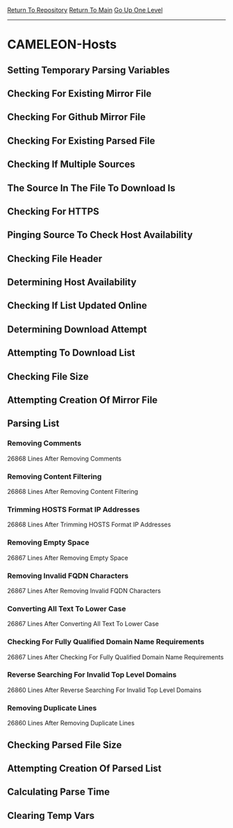 [Return To Repository](https://github.com/deathbybandaid/piholeparser/)
[Return To Main](https://github.com/deathbybandaid/piholeparser/blob/master/RecentRunLogs/Mainlog.md)
[Go Up One Level](https://github.com/deathbybandaid/piholeparser/blob/master/RecentRunLogs/TopLevelScripts/30-Processing-External-Blacklists.md)
____________________________________
# CAMELEON-Hosts
## Setting Temporary Parsing Variables
## Checking For Existing Mirror File
## Checking For Github Mirror File
## Checking For Existing Parsed File
## Checking If Multiple Sources
## The Source In The File To Download Is
## Checking For HTTPS
## Pinging Source To Check Host Availability
## Checking File Header
## Determining Host Availability
## Checking If List Updated Online
## Determining Download Attempt
## Attempting To Download List
## Checking File Size
## Attempting Creation Of Mirror File
## Parsing List
### Removing Comments
26868 Lines After Removing Comments
### Removing Content Filtering
26868 Lines After Removing Content Filtering
### Trimming HOSTS Format IP Addresses
26868 Lines After Trimming HOSTS Format IP Addresses
### Removing Empty Space
26867 Lines After Removing Empty Space
### Removing Invalid FQDN Characters
26867 Lines After Removing Invalid FQDN Characters
### Converting All Text To Lower Case
26867 Lines After Converting All Text To Lower Case
### Checking For Fully Qualified Domain Name Requirements
26867 Lines After Checking For Fully Qualified Domain Name Requirements
### Reverse Searching For Invalid Top Level Domains
26860 Lines After Reverse Searching For Invalid Top Level Domains
### Removing Duplicate Lines
26860 Lines After Removing Duplicate Lines
## Checking Parsed File Size
## Attempting Creation Of Parsed List
## Calculating Parse Time
## Clearing Temp Vars
